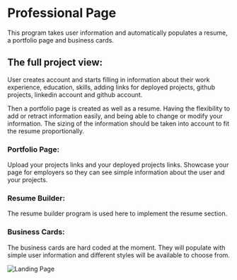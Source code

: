 # Professional Page

This program takes user information and automatically populates a resume, a portfolio page and business cards.

## The full project view:
User creates account and starts filling in information about their work experience, education, skills, adding links for deployed projects, github projects, linkedin account and github account.

Then a portfolio page is created as well as a resume. Having the flexibility to add or retract information easily, and being able to change or modify your information. The sizing of the information should be taken into account to fit the resume proportionally.

### Portfolio Page:
Upload your projects links and your deployed projects links. Showcase your page for employers so they can see simple information about the user and your projects.

### Resume Builder:
The resume builder program is used here to implement the resume section.

### Business Cards:
The business cards are hard coded at the moment. They will populate with simple user information and different styles will be available to choose from.

![Landing Page](http://recordit.co/1K1KaU1QfF)
